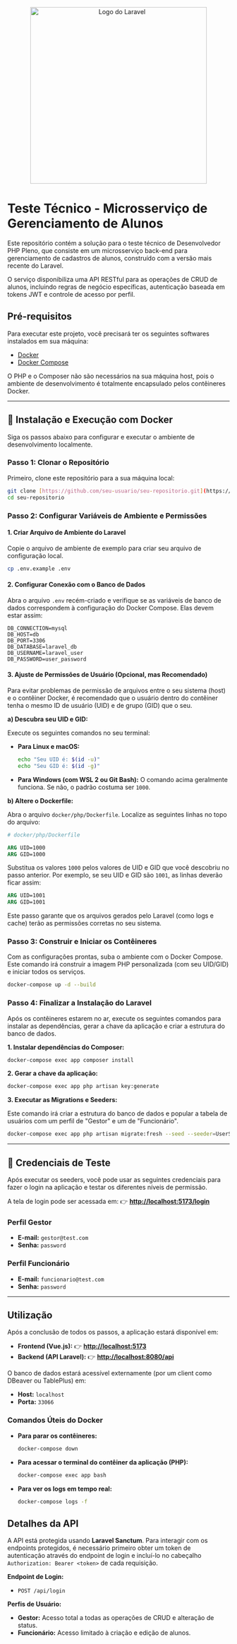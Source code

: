 <p align="center"><a href="https://laravel.com" target="_blank"><img src="https://raw.githubusercontent.com/laravel/art/master/logo-lockup/5%20SVG/2%20CMYK/1%20Full%20Color/laravel-logolockup-cmyk-red.svg" width="400" alt="Logo do Laravel"></a></p>

# Teste Técnico - Microsserviço de Gerenciamento de Alunos

Este repositório contém a solução para o teste técnico de Desenvolvedor PHP Pleno, que consiste em um microsserviço back-end para gerenciamento de cadastros de alunos, construído com a versão mais recente do Laravel.

O serviço disponibiliza uma API RESTful para as operações de CRUD de alunos, incluindo regras de negócio específicas, autenticação baseada em tokens JWT e controle de acesso por perfil.

## Pré-requisitos

Para executar este projeto, você precisará ter os seguintes softwares instalados em sua máquina:
-   [Docker](https://www.docker.com/get-started)
-   [Docker Compose](https://docs.docker.com/compose/install/)

O PHP e o Composer não são necessários na sua máquina host, pois o ambiente de desenvolvimento é totalmente encapsulado pelos contêineres Docker.

---

## 🚀 Instalação e Execução com Docker

Siga os passos abaixo para configurar e executar o ambiente de desenvolvimento localmente.

### Passo 1: Clonar o Repositório

Primeiro, clone este repositório para a sua máquina local:

```bash
git clone [https://github.com/seu-usuario/seu-repositorio.git](https://github.com/seu-usuario/seu-repositorio.git)
cd seu-repositorio
```

### Passo 2: Configurar Variáveis de Ambiente e Permissões

#### 1. Criar Arquivo de Ambiente do Laravel

Copie o arquivo de ambiente de exemplo para criar seu arquivo de configuração local.

```bash
cp .env.example .env
```

#### 2. Configurar Conexão com o Banco de Dados

Abra o arquivo `.env` recém-criado e verifique se as variáveis de banco de dados correspondem à configuração do Docker Compose. Elas devem estar assim:

```dotenv
DB_CONNECTION=mysql
DB_HOST=db
DB_PORT=3306
DB_DATABASE=laravel_db
DB_USERNAME=laravel_user
DB_PASSWORD=user_password
```

#### 3. Ajuste de Permissões de Usuário (Opcional, mas Recomendado)

Para evitar problemas de permissão de arquivos entre o seu sistema (host) e o contêiner Docker, é recomendado que o usuário dentro do contêiner tenha o mesmo ID de usuário (UID) e de grupo (GID) que o seu.

**a) Descubra seu UID e GID:**

Execute os seguintes comandos no seu terminal:

* **Para Linux e macOS:**
    ```bash
    echo "Seu UID é: $(id -u)"
    echo "Seu GID é: $(id -g)"
    ```

* **Para Windows (com WSL 2 ou Git Bash):**
    O comando acima geralmente funciona. Se não, o padrão costuma ser `1000`.

**b) Altere o Dockerfile:**

Abra o arquivo `docker/php/Dockerfile`. Localize as seguintes linhas no topo do arquivo:

```dockerfile
# docker/php/Dockerfile

ARG UID=1000
ARG GID=1000
```

Substitua os valores `1000` pelos valores de UID e GID que você descobriu no passo anterior. Por exemplo, se seu UID e GID são `1001`, as linhas deverão ficar assim:

```dockerfile
ARG UID=1001
ARG GID=1001
```
Este passo garante que os arquivos gerados pelo Laravel (como logs e cache) terão as permissões corretas no seu sistema.

### Passo 3: Construir e Iniciar os Contêineres

Com as configurações prontas, suba o ambiente com o Docker Compose. Este comando irá construir a imagem PHP personalizada (com seu UID/GID) e iniciar todos os serviços.

```bash
docker-compose up -d --build
```

### Passo 4: Finalizar a Instalação do Laravel

Após os contêineres estarem no ar, execute os seguintes comandos para instalar as dependências, gerar a chave da aplicação e criar a estrutura do banco de dados.

**1. Instalar dependências do Composer:**

```bash
docker-compose exec app composer install
```

**2. Gerar a chave da aplicação:**

```bash
docker-compose exec app php artisan key:generate
```

**3. Executar as Migrations e Seeders:**

Este comando irá criar a estrutura do banco de dados e popular a tabela de usuários com um perfil de "Gestor" e um de "Funcionário".

```bash
docker-compose exec app php artisan migrate:fresh --seed --seeder=UserSeeder
```

---

## 🚀 Credenciais de Teste

Após executar os seeders, você pode usar as seguintes credenciais para fazer o login na aplicação e testar os diferentes níveis de permissão.

A tela de login pode ser acessada em: 👉 **[http://localhost:5173/login](http://localhost:5173/login)**

### Perfil Gestor
-   **E-mail:** `gestor@test.com`
-   **Senha:** `password`

### Perfil Funcionário
-   **E-mail:** `funcionario@test.com`
-   **Senha:** `password`

---

## Utilização

Após a conclusão de todos os passos, a aplicação estará disponível em:
-   **Frontend (Vue.js):** 👉 **[http://localhost:5173](http://localhost:5173)**
-   **Backend (API Laravel):** 👉 **[http://localhost:8080/api](http://localhost:8080/api)**

O banco de dados estará acessível externamente (por um client como DBeaver ou TablePlus) em:
-   **Host:** `localhost`
-   **Porta:** `33066`

### Comandos Úteis do Docker

-   **Para parar os contêineres:**
    ```bash
    docker-compose down
    ```
-   **Para acessar o terminal do contêiner da aplicação (PHP):**
    ```bash
    docker-compose exec app bash
    ```
-   **Para ver os logs em tempo real:**
    ```bash
    docker-compose logs -f
    ```

## Detalhes da API

A API está protegida usando **Laravel Sanctum**. Para interagir com os endpoints protegidos, é necessário primeiro obter um token de autenticação através do endpoint de login e incluí-lo no cabeçalho `Authorization: Bearer <token>` de cada requisição.

**Endpoint de Login:**
-   `POST /api/login`

**Perfis de Usuário:**
-   **Gestor:** Acesso total a todas as operações de CRUD e alteração de status.
-   **Funcionário:** Acesso limitado à criação e edição de alunos.